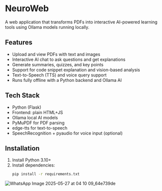 # NeuroWeb

A web application that transforms PDFs into interactive AI-powered learning tools using Ollama models running locally.

## Features

- Upload and view PDFs with text and images  
- Interactive AI chat to ask questions and get explanations  
- Generate summaries, quizzes, and key points  
- Support for code snippet explanation and vision-based analysis  
- Text-to-Speech (TTS) and voice query support  
- Runs fully offline with a Python backend and Ollama AI

## Tech Stack

- Python (Flask)  
- Frontend: plain HTML+JS  
- Ollama local AI models  
- PyMuPDF for PDF parsing  
- edge-tts for text-to-speech  
- SpeechRecognition + pyaudio for voice input (optional)

## Installation

1. Install Python 3.10+  
2. Install dependencies:  
   ```bash
   pip install -r requirements.txt


![WhatsApp Image 2025-05-27 at 04 10 09_64e739de](https://github.com/user-attachments/assets/1731ff78-1ee6-492c-a765-9359193adaa0)

